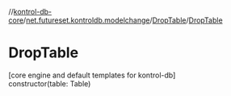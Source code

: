 //[kontrol-db-core](../../../index.md)/[net.futureset.kontroldb.modelchange](../index.md)/[DropTable](index.md)/[DropTable](-drop-table.md)

# DropTable

[core engine and default templates for kontrol-db]\
constructor(table: Table)
